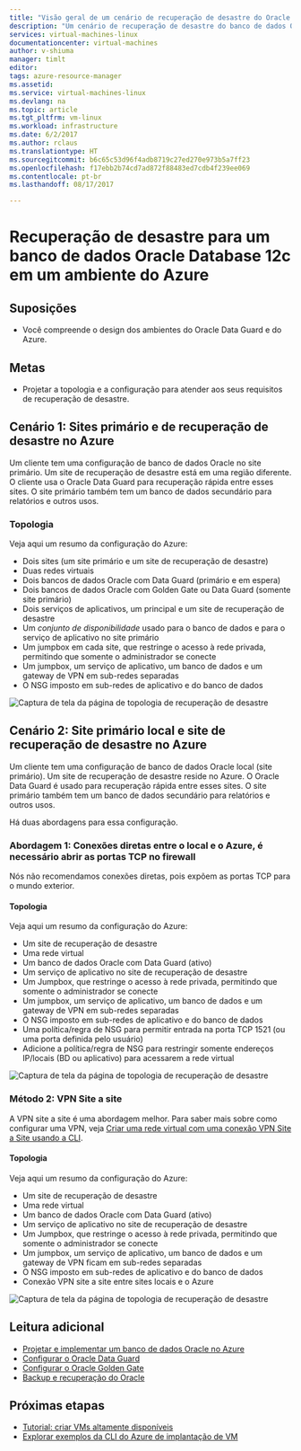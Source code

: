 ```yaml
---
title: "Visão geral de um cenário de recuperação de desastre do Oracle no ambiente do Azure | Microsoft Docs"
description: "Um cenário de recuperação de desastre do banco de dados Oracle Database 12c no ambiente do Azure"
services: virtual-machines-linux
documentationcenter: virtual-machines
author: v-shiuma
manager: timlt
editor: 
tags: azure-resource-manager
ms.assetid: 
ms.service: virtual-machines-linux
ms.devlang: na
ms.topic: article
ms.tgt_pltfrm: vm-linux
ms.workload: infrastructure
ms.date: 6/2/2017
ms.author: rclaus
ms.translationtype: HT
ms.sourcegitcommit: b6c65c53d96f4adb8719c27ed270e973b5a7ff23
ms.openlocfilehash: f17ebb2b74cd7ad872f88483ed7cdb4f239ee069
ms.contentlocale: pt-br
ms.lasthandoff: 08/17/2017

---
```


# <a name="disaster-recovery-for-an-oracle-database-12c-database-in-an-azure-environment"></a>Recuperação de desastre para um banco de dados Oracle Database 12c em um ambiente do Azure

## <a name="assumptions"></a>Suposições

- Você compreende o design dos ambientes do Oracle Data Guard e do Azure.


## <a name="goals"></a>Metas
- Projetar a topologia e a configuração para atender aos seus requisitos de recuperação de desastre.

## <a name="scenario-1-primary-and-dr-sites-on-azure"></a>Cenário 1: Sites primário e de recuperação de desastre no Azure

Um cliente tem uma configuração de banco de dados Oracle no site primário. Um site de recuperação de desastre está em uma região diferente. O cliente usa o Oracle Data Guard para recuperação rápida entre esses sites. O site primário também tem um banco de dados secundário para relatórios e outros usos. 

### <a name="topology"></a>Topologia

Veja aqui um resumo da configuração do Azure:

- Dois sites (um site primário e um site de recuperação de desastre)
- Duas redes virtuais
- Dois bancos de dados Oracle com Data Guard (primário e em espera)
- Dois bancos de dados Oracle com Golden Gate ou Data Guard (somente site primário)
- Dois serviços de aplicativos, um principal e um site de recuperação de desastre
- Um *conjunto de disponibilidade* usado para o banco de dados e para o serviço de aplicativo no site primário
- Um jumpbox em cada site, que restringe o acesso à rede privada, permitindo que somente o administrador se conecte
- Um jumpbox, um serviço de aplicativo, um banco de dados e um gateway de VPN em sub-redes separadas
- O NSG imposto em sub-redes de aplicativo e do banco de dados

![Captura de tela da página de topologia de recuperação de desastre](./media/oracle-disaster-recovery/oracle_topology_01.png)

## <a name="scenario-2-primary-site-on-premises-and-dr-site-on-azure"></a>Cenário 2: Site primário local e site de recuperação de desastre no Azure

Um cliente tem uma configuração de banco de dados Oracle local (site primário). Um site de recuperação de desastre reside no Azure. O Oracle Data Guard é usado para recuperação rápida entre esses sites. O site primário também tem um banco de dados secundário para relatórios e outros usos. 

Há duas abordagens para essa configuração.

### <a name="approach-1-direct-connections-between-on-premises-and-azure-requiring-open-tcp-ports-on-the-firewall"></a>Abordagem 1: Conexões diretas entre o local e o Azure, é necessário abrir as portas TCP no firewall 

Nós não recomendamos conexões diretas, pois expõem as portas TCP para o mundo exterior.

#### <a name="topology"></a>Topologia

Veja aqui um resumo da configuração do Azure:

- Um site de recuperação de desastre 
- Uma rede virtual
- Um banco de dados Oracle com Data Guard (ativo)
- Um serviço de aplicativo no site de recuperação de desastre
- Um Jumpbox, que restringe o acesso à rede privada, permitindo que somente o administrador se conecte
- Um jumpbox, um serviço de aplicativo, um banco de dados e um gateway de VPN em sub-redes separadas
- O NSG imposto em sub-redes de aplicativo e do banco de dados
- Uma política/regra de NSG para permitir entrada na porta TCP 1521 (ou uma porta definida pelo usuário)
- Adicione a política/regra de NSG para restringir somente endereços IP/locais (BD ou aplicativo) para acessarem a rede virtual

![Captura de tela da página de topologia de recuperação de desastre](./media/oracle-disaster-recovery/oracle_topology_02.png)

### <a name="approach-2-site-to-site-vpn"></a>Método 2: VPN Site a site
A VPN site a site é uma abordagem melhor. Para saber mais sobre como configurar uma VPN, veja [Criar uma rede virtual com uma conexão VPN Site a Site usando a CLI](https://docs.microsoft.com/en-us/azure/vpn-gateway/vpn-gateway-howto-site-to-site-resource-manager-cli).

#### <a name="topology"></a>Topologia

Veja aqui um resumo da configuração do Azure:

- Um site de recuperação de desastre 
- Uma rede virtual 
- Um banco de dados Oracle com Data Guard (ativo)
- Um serviço de aplicativo no site de recuperação de desastre
- Um Jumpbox, que restringe o acesso à rede privada, permitindo que somente o administrador se conecte
- Um jumpbox, um serviço de aplicativo, um banco de dados e um gateway de VPN ficam em sub-redes separadas
- O NSG imposto em sub-redes de aplicativo e do banco de dados
- Conexão VPN site a site entre sites locais e o Azure

![Captura de tela da página de topologia de recuperação de desastre](./media/oracle-disaster-recovery/oracle_topology_03.png)

## <a name="additional-reading"></a>Leitura adicional

- [Projetar e implementar um banco de dados Oracle no Azure](oracle-design.md)
- [Configurar o Oracle Data Guard](configure-oracle-dataguard.md)
- [Configurar o Oracle Golden Gate](configure-oracle-golden-gate.md)
- [Backup e recuperação do Oracle](oracle-backup-recovery.md)


## <a name="next-steps"></a>Próximas etapas

- [Tutorial: criar VMs altamente disponíveis](../../linux/create-cli-complete.md)
- [Explorar exemplos da CLI do Azure de implantação de VM](../../linux/cli-samples.md)

